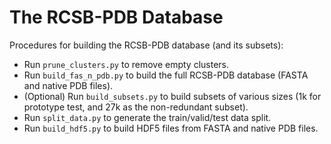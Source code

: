 # The RCSB-PDB Database

Procedures for building the RCSB-PDB database (and its subsets):
* Run `prune_clusters.py` to remove empty clusters.
* Run `build_fas_n_pdb.py` to build the full RCSB-PDB database (FASTA and native PDB files).
* (Optional) Run `build_subsets.py` to build subsets of various sizes (1k for prototype test, and 27k as the non-redundant subset).
* Run `split_data.py` to generate the train/valid/test data split.
* Run `build_hdf5.py` to build HDF5 files from FASTA and native PDB files.
